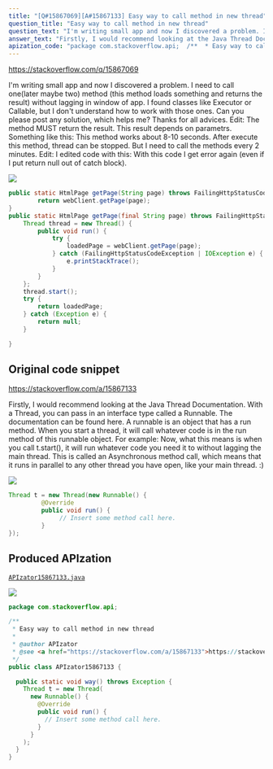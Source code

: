 ```yaml
---
title: "[Q#15867069][A#15867133] Easy way to call method in new thread"
question_title: "Easy way to call method in new thread"
question_text: "I'm writing small app and now I discovered a problem. I need to call one(later maybe two) method (this method loads something and returns the result) without lagging in window of app. I found classes like Executor or Callable, but I don't understand how to work with those ones. Can you please post any solution, which helps me? Thanks for all advices. Edit: The method MUST return the result. This result depends on parametrs. Something like this: This method works about 8-10 seconds. After execute this method, thread can be stopped. But I need to call the methods every 2 minutes. Edit: I edited code with this: With this code I get error again (even if I put return null out of catch block)."
answer_text: "Firstly, I would recommend looking at the Java Thread Documentation. With a Thread, you can pass in an interface type called a Runnable. The documentation can be found here. A runnable is an object that has a run method. When you start a thread, it will call whatever code is in the run method of this runnable object. For example: Now, what this means is when you call t.start(), it will run whatever code you need it to without lagging the main thread. This is called an Asynchronous method call, which means that it runs in parallel to any other thread you have open, like your main thread. :)"
apization_code: "package com.stackoverflow.api;  /**  * Easy way to call method in new thread  *  * @author APIzator  * @see <a href=\"https://stackoverflow.com/a/15867133\">https://stackoverflow.com/a/15867133</a>  */ public class APIzator15867133 {    public static void way() throws Exception {     Thread t = new Thread(       new Runnable() {         @Override         public void run() {           // Insert some method call here.         }       }     );   } }"
---
```


https://stackoverflow.com/q/15867069

I&#x27;m writing small app and now I discovered a problem.
I need to call one(later maybe two) method (this method loads something and returns the result) without lagging in window of app.
I found classes like Executor or Callable, but I don&#x27;t understand how to work with those ones.
Can you please post any solution, which helps me?
Thanks for all advices.
Edit: The method MUST return the result. This result depends on parametrs.
Something like this:
This method works about 8-10 seconds. After execute this method, thread can be stopped. But I need to call the methods every 2 minutes.
Edit: I edited code with this:
With this code I get error again (even if I put return null out of catch block).


<div class="code-logo"><img src="/stackoverflow.png" /></div>

```java
public static HtmlPage getPage(String page) throws FailingHttpStatusCodeException, MalformedURLException, IOException {
        return webClient.getPage(page);
}
public static HtmlPage getPage(final String page) throws FailingHttpStatusCodeException, MalformedURLException, IOException {
    Thread thread = new Thread() {
        public void run() {
            try {
                loadedPage = webClient.getPage(page);
            } catch (FailingHttpStatusCodeException | IOException e) {
                e.printStackTrace();
            }
        }
    };
    thread.start();
    try {
        return loadedPage;
    } catch (Exception e) {
        return null;
    }

}
```


## Original code snippet

https://stackoverflow.com/a/15867133

Firstly, I would recommend looking at the Java Thread Documentation.
With a Thread, you can pass in an interface type called a Runnable. The documentation can be found here. A runnable is an object that has a run method. When you start a thread, it will call whatever code is in the run method of this runnable object. For example:
Now, what this means is when you call t.start(), it will run whatever code you need it to without lagging the main thread. This is called an Asynchronous method call, which means that it runs in parallel to any other thread you have open, like your main thread. :)

<div class="code-logo"><img src="/stackoverflow.png" /></div>

```java
Thread t = new Thread(new Runnable() {
         @Override
         public void run() {
              // Insert some method call here.
         }
});
```

## Produced APIzation

[`APIzator15867133.java`](https://github.com/blind-papers/apization-temp-data/raw/main/search/APIzator15867133.java)

<div class="code-logo"><img src="/apizator.png" /></div>

```java
package com.stackoverflow.api;

/**
 * Easy way to call method in new thread
 *
 * @author APIzator
 * @see <a href="https://stackoverflow.com/a/15867133">https://stackoverflow.com/a/15867133</a>
 */
public class APIzator15867133 {

  public static void way() throws Exception {
    Thread t = new Thread(
      new Runnable() {
        @Override
        public void run() {
          // Insert some method call here.
        }
      }
    );
  }
}

```